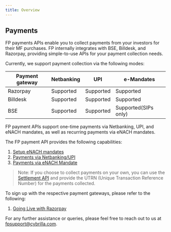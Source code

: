 ```yaml
---
title: Overview
---
```

## Payments

FP payments APIs enable you to collect payments from your investors for their MF purchases. FP internally integrates with BSE, Billdesk, and Razorpay, providing simple-to-use APIs for your payment collection needs.


Currently, we support payment collection via the following modes:

|Payment gateway|Netbanking|UPI|e-Mandates|
|---|---|---|---|
|Razorpay|Supported|Supported|Supported|
|Billdesk|Supported|Supported|Supported|
|BSE|Supported|Supported|Supported(SIPs only)|

FP payment APIs support one-time payments via Netbanking, UPI, and eNACH mandates, as well as recurring payments via eNACH mandates.


The FP payment API provides the following capabilities:

1. [Setup eNACH mandates](/payments/managing-eNACH/)
2. [Payments via Netbanking/UPI](/payments/payments-via-Netbanking-UPI/)
3. [Payments via eNACH Mandate](/payments/payment-via-eNACH/)


> Note: If you choose to collect payments on your own, you can use the [Settlement API](https://fintechprimitives.com/docs/api/#mf-settlement-details) and provide the UTRN (Unique Transaction Reference Number) for the payments collected.

To sign up with the respective payment gateways, please refer to the following:

1. [Going Live with Razorpay](/going-live/signing-up-with-razorpay/)


For any further assistance or queries, please feel free to reach out to us at [fpsupport@cybrilla.com](mailto:fpsupport@cybrilla.com).







